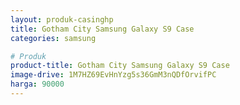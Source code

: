 ```yaml
---
layout: produk-casinghp
title: Gotham City Samsung Galaxy S9 Case
categories: samsung

# Produk
product-title: Gotham City Samsung Galaxy S9 Case
image-drive: 1M7HZ69EvHnYzg5s36GmM3nQDfOrvifPC
harga: 90000
---
```

